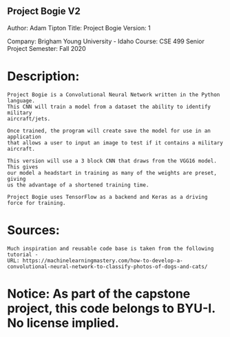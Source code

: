## Project Bogie V2
Author:   Adam Tipton
Title:    Project Bogie
Version:  1

Company:  Brigham Young University - Idaho
Course:   CSE 499 Senior Project
Semester: Fall 2020
 
# Description:
    Project Bogie is a Convolutional Neural Network written in the Python language. 
    This CNN will train a model from a dataset the ability to identify military 
    aircraft/jets. 
   
    Once trained, the program will create save the model for use in an application
    that allows a user to input an image to test if it contains a military aircraft.
 
    This version will use a 3 block CNN that draws from the VGG16 model. This gives
    our model a headstart in training as many of the weights are preset, giving 
    us the advantage of a shortened training time. 
 
    Project Bogie uses TensorFlow as a backend and Keras as a driving force for training.

# Sources:
    Much inspiration and reusable code base is taken from the following tutorial -
    URL: https://machinelearningmastery.com/how-to-develop-a-convolutional-neural-network-to-classify-photos-of-dogs-and-cats/



# Notice: As part of the capstone project, this code belongs to BYU-I. No license implied.
